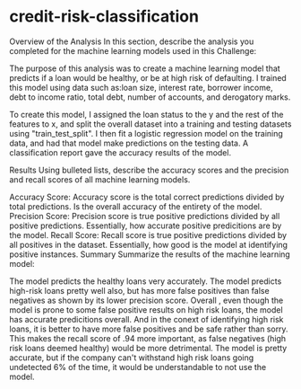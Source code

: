 # credit-risk-classification

Overview of the Analysis
In this section, describe the analysis you completed for the machine learning models used in this Challenge:

The purpose of this analysis was to create a machine learning model that predicts if a loan would be healthy, or be at high risk of defaulting. I trained this model using data such as:loan size, interest rate, borrower income, debt to income ratio, total debt, number of accounts, and derogatory marks.

To create this model, I assigned the loan status to the y and the rest of the features to x, and split the overall dataset into a training and testing datasets using "train_test_split". I then fit a logistic regression model on the training data, and had that model make predictions on the testing data. A classification report gave the accuracy results of the model.

Results
Using bulleted lists, describe the accuracy scores and the precision and recall scores of all machine learning models.

Accuracy Score: Accuracy score is the total correct predictions divided by total predictions. Is the overall accuracy of the entirety of the model.
Precision Score: Precision score is true positive predictions divided by all positive predictions. Essentially, how accurate positive predicitions are by the model.
Recall Score: Recall score is true positive predictions divided by all positives in the dataset. Essentially, how good is the model at identifying positive instances.
Summary
Summarize the results of the machine learning model:

The model predicts the healthy loans very accurately. The model predicts high-risk loans pretty well also, but has more false positives than false negatives as shown by its lower precision score. Overall , even though the model is prone to some false positive results on high risk loans, the model has accurate predicitions overall. And in the conext of identifying high risk loans, it is better to have more false positives and be safe rather than sorry. This makes the recall score of .94 more important, as false negatives (high risk loans deemed healthy) would be more detrimental. The model is pretty accurate, but if the company can't withstand high risk loans going undetected 6% of the time, it would be understandable to not use the model.
